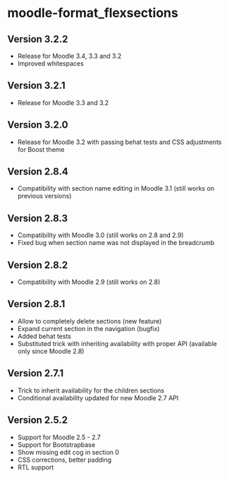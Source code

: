 moodle-format_flexsections
==========================

Version 3.2.2
-------------

- Release for Moodle 3.4, 3.3 and 3.2
- Improved whitespaces

Version 3.2.1
-------------

- Release for Moodle 3.3 and 3.2

Version 3.2.0
-------------

- Release for Moodle 3.2 with passing behat tests and CSS adjustments for Boost theme

Version 2.8.4
-------------

- Compatibility with section name editing in Moodle 3.1 (still works on previous
  versions)

Version 2.8.3
-------------

- Compatibility with Moodle 3.0 (still works on 2.8 and 2.9)
- Fixed bug when section name was not displayed in the breadcrumb

Version 2.8.2
-------------

- Compatibility with Moodle 2.9 (still works on 2.8)

Version 2.8.1
-------------

- Allow to completely delete sections (new feature)
- Expand current section in the navigation (bugfix)
- Added behat tests
- Substituted trick with inheriting availability with proper
  API (available only since Moodle 2.8)

Version 2.7.1
-------------

- Trick to inherit availability for the children sections
- Conditional availability updated for new Moodle 2.7 API

Version 2.5.2
-------------

- Support for Moodle 2.5 - 2.7
- Support for Bootstrapbase
- Show missing edit cog in section 0
- CSS corrections, better padding
- RTL support

